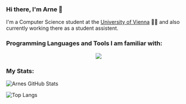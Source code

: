 ### Hi there, I'm Arne 👋

I'm a Computer Science student at the [University of Vienna](https://www.univie.ac.at/en/) 👨‍🎓 and also currently working there as a student assistent.

### Programming Languages and Tools I am familiar with:

<p align="center">
  <a href="https://skillicons.dev">
    <img src="https://skillicons.dev/icons?i=cpp,python,java,ts,react" />
  </a>
</p>

### My Stats:

![Arnes GitHub Stats](https://github-readme-stats.vercel.app/api?username=Salominius&show_icons=true&hide=prs&rank_icon=github&custom_title=Arnes%20GitHub%20Stats&theme=midnight-purple&include_all_commits=false)

![Top Langs](https://github-readme-stats.vercel.app/api/top-langs/?username=Salominius&layout=compact&theme=midnight-purple)
